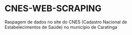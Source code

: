 # CNES-WEB-SCRAPING
Raspagem de dados no site do CNES (Cadastro Nacional de Estabelecimentos de Saúde) no município de Caratinga

